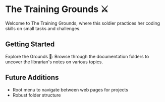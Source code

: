 # The Training Grounds ⚔️
Welcome to The Training Grounds, where this soldier practices her coding skills on small tasks and challenges. 

## Getting Started
Explore the Grounds 🏹: Browse through the documentation folders to uncover the librarian's notes on various topics.

## Future Additions
- Root menu to navigate between web pages for projects
- Robust folder structure
